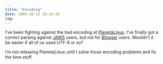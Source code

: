 ```yaml
---
title: "Encoding"
date: 2004-10-13 18:14:10
tag: 
---
```

<p>I’ve been fighting against the bad encoding at <a href="http://web.archive.org/web/20041018111240/http://www.planetalinux.com.mx/">PlanetaLinux</a>. I’ve finally got a correct parsing against <a href="http://web.archive.org/web/20041018111240/http://jaws-project.sf.net/">JAWS</a> users, but not for <a href="http://web.archive.org/web/20041018111240/http://blogger.com/">Blogger</a> users. Wouldn’t it be easier if all of us used UTF-8 or so?</p>

<p>I’m not releasing PlanetaLinux until I solve those encoding problems and fix the time stuff.</p>

